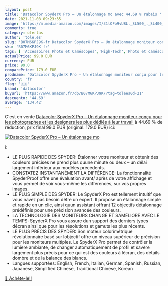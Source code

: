 ```yaml
---
layout: post
title: 'Datacolor SpyderX Pro – Un étalonnage mo avec 44.69 % rabais '
date: 2021-11-08 09:23:35
image: 'https://m.media-amazon.com/images/I/31lOFo9vUBL._SL500_._SL400_.jpg'
comments: true
category: ofertas
author: 'tole.es'
slug: 'B07M6KPJ9K-fr Datacolor SpyderX Pro – Un étalonnage moniteur conçu pour...'
sku: 'B07M6KPJ9K-fr'
tags: [ 'Accessoires Photo et Caméscopes','High-Tech','Photo et caméscopes','datacolor', ]
actualPrice: 99.0 EUR
currency: EUR
price: 99.0
comparePrice: 179.0 EUR
prodname: 'Datacolor SpyderX Pro – Un étalonnage moniteur conçu pour les photographes et les designers les plus dédiés à leur travail'
country: 'fr'
flag: '🇫🇷'
brand: 'datacolor'
buyurl: 'https://www.amazon.fr/dp/B07M6KPJ9K/?tag=tolees0d-21'
descuento: '44.69'
average: '134.42'
---
```


C'est en vente [Datacolor SpyderX Pro – Un étalonnage moniteur conçu pour les photographes et les designers les plus dédiés à leur travail](https://www.amazon.fr/dp/B07M6KPJ9K/?tag=tolees0d-21)  à  44.69 % de réduction, prix final  99.0 EUR (original: 179.0 EUR) ici:

[![Datacolor SpyderX Pro – Un étalonnage mo](https://m.media-amazon.com/images/I/31lOFo9vUBL._SL500_._SL400_.jpg)](https://www.amazon.fr/dp/B07M6KPJ9K/?tag=tolees0d-21)

ℹ️:

- LE PLUS RAPIDE DES SPYDER: Étalonner votre moniteur et obtenir des couleurs précises ne prend plus quune minute ou deux – un délai largement inférieur aux modèles précédents.
- CONSTATEZ INSTANTANÉMENT LA DIFFÉRENCE: La fonctionnalité SpyderProof offre une évaluation avant/ après de votre affichage et vous permet de voir vous-même les différences, sur vos propres images.
- LE PLUS SIMPLE DES SPYDER: Le SpyderX Pro est tellement intuitif que vous navez pas besoin dêtre un expert. Il propose un étalonnage simple et rapide en un clic, ainsi quun assistant offrant 12 objectifs détalonnage prédéfinis pour une précision avancée des couleurs.
- LA TECHNOLOGIE DES MONITEURS CHANGE ET SAMÉLIORE AVEC LE TEMPS: SpyderX Pro vous assure dun support des derniers types décran ainsi que pour les résolutions et gamuts les plus récents.
- LE PLUS PRÉCIS DES SPYDER: Son moteur colorimétrique révolutionnaire basé sur lobjectif offre un niveau supérieur de précision pour les moniteurs multiples. Le SpyderX Pro permet de contrôler la lumière ambiante, de changer automatiquement de profil et savère largement plus précis pour ce qui est des couleurs à lécran, des détails dombre et de la balance des blancs.
- Langues supportées: English, French, Italian, German, Spanish, Russian, Japanese, Simplified Chinese, Traditional Chinese, Korean

[🛒 Achète-le!!](https://www.amazon.fr/dp/B07M6KPJ9K/?tag=tolees0d-21)
